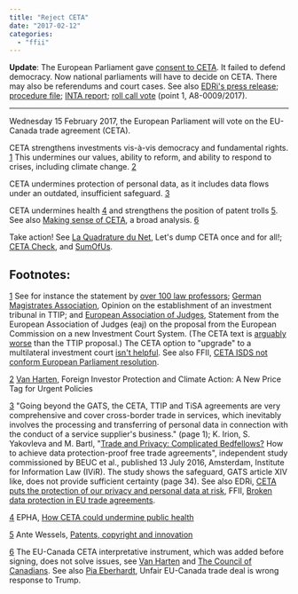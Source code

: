 ```yaml
---
title: "Reject CETA"
date: "2017-02-12"
categories: 
  - "ffii"
---
```


**Update**: The European Parliament gave [consent to CETA](https://www.transportenvironment.org/press/meps-rubberstamp-bad-deal-people-and-planet). It failed to defend democracy. Now national parliaments will have to decide on CETA. There may also be referendums and court cases. See also [EDRi's press release](https://edri.org/citizens-rights-undermined-flawed-ceta-deal/); [procedure file](http://www.europarl.europa.eu/oeil-mobile/fiche-procedure/2016/0205(NLE)?l=en  ); [INTA report](http://www.europarl.europa.eu/sides/getDoc.do?type=REPORT&reference=A8-2017-0009&language=EN); [roll call vote](http://www.europarl.europa.eu/sides/getDoc.do?pubRef=-//EP//NONSGML+PV+20170215+RES-RCV+DOC+PDF+V0//EN&language=EN) (point 1, A8-0009/2017).

* * *

Wednesday 15 February 2017, the European Parliament will vote on the EU-Canada trade agreement (CETA).

CETA strengthens investments vis-à-vis democracy and fundamental rights. [1](#fn-.1) This undermines our values, ability to reform, and ability to respond to crises, including climate change. [2](#fn-.2)

CETA undermines protection of personal data, as it includes data flows under an outdated, insufficient safeguard. [3](#fn-.3)

CETA undermines health [4](#fn-.4) and strengthens the position of patent trolls [5](#fn-.5). See also [Making sense of CETA](https://corporateeurope.org/international-trade/2016/09/new-study-analyses-eu-canada-trade-deal-ceta), a broad analysis. [6](#fn-.6)

Take action! See [La Quadrature du Net](https://www.laquadrature.net/en/lets-dump-ceta-once-for-all), Let's dump CETA once and for all!; [CETA Check](https://cetacheck.stop-ttip.org/en/), and [SumOfUs](https://actions.sumofus.org/a/tell-a-member-of-the-european-parliament-stop-the-dangerous-ceta-trade-deal).

## Footnotes:

[1](#fnr-.1) See for instance the statement by [over 100 law professors](https://stop-ttip.org/wp-content/uploads/2016/10/28.10.16-Updated-Legal-Statement_EN.pdf); [German Magistrates Association](http://bilaterals.org/?opinion-on-the-establishment-of-an&lang=en), Opinion on the establishment of an investment tribunal in TTIP; and [European Association of Judges](http://www.iaj-uim.org/iuw/wp-content/uploads/2015/11/EAJ-report-TIPP-Court-october.pdf), Statement from the European Association of Judges (eaj) on the proposal from the European Commission on a new Investment Court System. (The CETA text is [arguably worse](https://blog.ffii.org/ceta-who-pulled-the-plug-on-the-right-to-regulate/) than the TTIP proposal.) The CETA option to "upgrade" to a multilateral investment court [isn't helpful](https://blog.ffii.org/multilateral-investment-court-assessment-obscures-social-and-environmental-impacts/). See also FFII, [CETA ISDS not conform European Parliament resolution](https://blog.ffii.org/ceta-isds-not-conform-european-parliament-resolution/).

[2](#fnr-.2) [Van Harten](https://papers.ssrn.com/sol3/papers.cfm?abstract_id=2697555), Foreign Investor Protection and Climate Action: A New Price Tag for Urgent Policies

[3](#fnr-.3) "Going beyond the GATS, the CETA, TTIP and TiSA agreements are very comprehensive and cover cross-border trade in services, which inevitably involves the processing and transferring of personal data in connection with the conduct of a service supplier's business." (page 1); K. Irion, S. Yakovleva and M. Bartl, "[Trade and Privacy: Complicated Bedfellows?](http://www.ivir.nl/publicaties/download/1807) How to achieve data protection-proof free trade agreements", independent study commissioned by BEUC et al., published 13 July 2016, Amsterdam, Institute for Information Law (IViR). The study shows the safeguard, GATS article XIV like, does not provide sufficient certainty (page 34). See also EDRi, [CETA puts the protection of our privacy and personal data at risk](https://edri.org/ceta-puts-protection-privacy-and-personal-data-at-risk/), FFII, [Broken data protection in EU trade agreements](https://blog.ffii.org/broken-data-protection-in-eu-trade-agreements/).

[4](#fnr-.4) EPHA, [How CETA could undermine public health](https://epha.org/wp-content/uploads/2016/10/How-CETA-could-undermine-public-health-final.pdf)

[5](#fnr-.5) Ante Wessels, [Patents, copyright and innovation](https://www.foeeurope.org/sites/default/files/eu-us_trade_deal/2016/09_patents_copyright_and_innovation.pdf)

[6](#fnr-.6) The EU-Canada CETA interpretative instrument, which was added before signing, does not solve issues, see [Van Harten](https://papers.ssrn.com/sol3/papers.cfm?abstract_id=2850281) and [The Council of Canadians](http://canadians.org/media/ceta-interpretive-declaration-legal-opinion). See also [Pia Eberhardt](#https-euobserver.com-opinion-136857), Unfair EU-Canada trade deal is wrong response to Trump.
